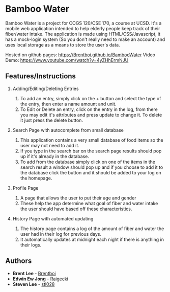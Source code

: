 # Bamboo Water
Bamboo Water is a project for COGS 120/CSE 170, a course at UCSD. It's a mobile web application intended to help elderly people keep track of their fiber/water intake. The application is made using HTML/CSS/Javascript, it has a mock-login system (So you don't really need to make an account) and uses local storage as a means to store the user's data.

Hosted on github pages: https://Brentboi.github.io/BambooWater
Video Demo: https://www.youtube.com/watch?v=4yZHhErmNJU

## Features/Instructions
1. Adding/Editing/Deleting Entries
    1. To add an entry, simply click on the + button and select the type of the entry, then enter a name amount and unit.
    2. To Edit or Delete an entry, click on the entry in the log, from there you may edit it's attributes and press update to change it. To delete it just press the delete button.
    
2. Search Page with autocomplete from small database
    1. This application contains a very small database of food items so the user may not need to add it.
    2. If you type in the search bar on the search page results should pop up if it's already in the database.
    3. To add from the database simply click on one of the items in the search result a window should pop up and if you choose to add it to the database click the button and it should be added to your log on the homepage.
4. Profile Page
    1. A page that allows the user to put their age and gender
    2. These help the app determine what goal of fiber and water intake the user should have based off these characteristics.
5. History Page with automated updating
    1. The history page contains a log of the amount of fiber and water the user had in their log for previous days.
    2. It automatically updates at midnight each night if there is anything in their logs.
## Authors

* **Brent Lee** - [Brentboi](https://github.com/Brentboi)
* **Edwin Ew Jong** - [Raigecki](https://github.com/Raigecki)
* **Steven Lee** - [stl028](https://github.com/stl028)